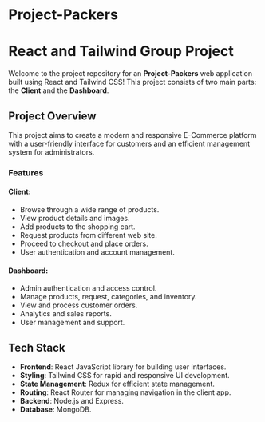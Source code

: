 # Project-Packers

# React and Tailwind Group Project

Welcome to the project repository for an **Project-Packers** web application built using React and Tailwind CSS! This project consists of two main parts: the **Client** and the **Dashboard**.

## Project Overview

This project aims to create a modern and responsive E-Commerce platform with a user-friendly interface for customers and an efficient management system for administrators.

### Features

#### Client:
- Browse through a wide range of products.
- View product details and images.
- Add products to the shopping cart.
- Request products from different web site.
- Proceed to checkout and place orders.
- User authentication and account management.

#### Dashboard:
- Admin authentication and access control.
- Manage products, request, categories, and inventory.
- View and process customer orders.
- Analytics and sales reports.
- User management and support.

## Tech Stack

- **Frontend**: React JavaScript library for building user interfaces.
- **Styling**: Tailwind CSS for rapid and responsive UI development.
- **State Management**: Redux for efficient state management.
- **Routing**: React Router for managing navigation in the client app.
- **Backend**: Node.js and Express.
- **Database**: MongoDB.
